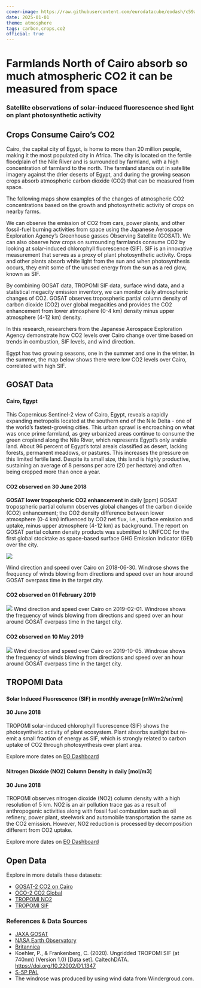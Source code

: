 ```yaml
---
cover-image: https://raw.githubusercontent.com/eurodatacube/eodash/c59adc7d580c6ced1f85a44c5bdd18bf94b3c9ee/app/public/data/story-images/3-agriculture-crops.jpg
date: 2025-01-01
theme: atmosphere
tags: carbon,crops,co2
official: true
---
```


# Farmlands North of Cairo absorb so much atmospheric CO2 it can be measured from space <!--{ as="img" mode="hero" src="https://raw.githubusercontent.com/eurodatacube/eodash/c59adc7d580c6ced1f85a44c5bdd18bf94b3c9ee/app/public/data/story-images/3-agriculture-crops.jpg" }-->
### Satellite observations of solar-induced fluorescence shed light on plant photosynthetic activity<!--{ style="font-size:1.5rem;opacity:0.7;margin-top:1rem;" }-->

## Crops Consume Cairo’s CO2

Cairo, the capital city of Egypt, is home to more than 20 million people, making it the most populated city in Africa. The city is located on the fertile floodplain of the Nile River and is surrounded by farmland, with a high concentration of farmland to the north. The farmland stands out in satellite imagery against the drier deserts of Egypt, and during the growing season crops absorb atmospheric carbon dioxide (CO2) that can be measured from space.

The following maps show examples of the changes of atmospheric CO2 concentrations based on the growth and photosynthetic activity of crops on nearby farms.

We can observe the emission of CO2 from cars, power plants, and other fossil-fuel burning activities from space using the Japanese Aerospace Exploration Agency’s Greenhouse gasses Observing Satellite (GOSAT). We can also observe how crops on surrounding farmlands consume CO2 by looking at solar-induced chlorophyll fluorescence (SIF). SIF is an innovative measurement that serves as a proxy of plant photosynthetic activity. Crops and other plants absorb white light from the sun and when photosynthesis occurs, they emit some of the unused energy from the sun as a red glow, known as SIF.

By combining GOSAT data, TROPOMI SIF data, surface wind data, and a statistical megacity emission inventory, we can monitor daily atmospheric changes of CO2. GOSAT observes tropospheric partial column density of carbon dioxide (CO2) over global megacities and provides the CO2 enhancement from lower atmosphere (0-4 km) density minus upper atmosphere (4-12 km) density.

In this research, researchers from the Japanese Aerospace Exploration Agency demonstrate how CO2 levels over Cairo change over time based on trends in combustion, SIF levels, and wind direction.

Egypt has two growing seasons, one in the summer and one in the winter. In the summer, the map below shows there were low CO2 levels over Cairo, correlated with high SIF.

## GOSAT Data <!--{ as="eox-map" mode="tour" }-->
### <!--{ layers='[{"type":"Tile","properties":{"id":"Overlay labels"},"source":{"type":"XYZ","urls":["//s2maps-tiles.eu/wmts/1.0.0/overlay_base_bright_3857/default/g/{z}/{y}/{x}.jpg"]}},{"type":"Tile","properties":{"id":"EOxCloudless 2021"},"source":{"type":"XYZ","urls":["//s2maps-tiles.eu/wmts/1.0.0/s2cloudless-2021_3857/default/g/{z}/{y}/{x}.jpg"]}}]' zoom="10.316288840107912" center=[31.091596890300035,30.153847605728885] animationOptions={duration:500}}-->
#### Cairo, Egypt
This Copernicus Sentinel-2 view of Cairo, Egypt, reveals a rapidly expanding metropolis located at the southern end of the Nile Delta - one of the world’s fastest-growing cities. This urban sprawl is encroaching on what was once prime farmland, as grey urbanized areas continue to consume the green cropland along the Nile River, which represents Egypt’s only arable land. About 96 percent of Egypt’s total areais classified as desert, lacking forests, permanent meadows, or pastures. This increases the pressure on this limited fertile land. Despite its small size, this land is highly productive, sustaining an average of 8 persons per acre (20 per hectare) and often being cropped more than once a year.
### <!--{ layers='[{"type":"Tile","properties":{"id":"Overlay labels"},"source":{"type":"XYZ","urls":["//s2maps-tiles.eu/wmts/1.0.0/overlay_base_bright_3857/default/g/{z}/{y}/{x}.jpg"]}},{"type":"Tile","properties":{"id":"N2_CO2_jaxa_gosat-2018-06-30T11:59:59Z"},"source":{"type":"TileWMS","urls":["https://gpwmap.jaxa.jp/wms"],"params":{"layers":"EODASH:XCO2-GOSAT-Cairo","styles":"","format":"image/png","time":"2018-06-30T11:59:59Z"}}},{"type":"Tile","properties":{"id":"EOxCloudless 2021"},"source":{"type":"XYZ","urls":["//s2maps-tiles.eu/wmts/1.0.0/s2cloudless-2021_3857/default/g/{z}/{y}/{x}.jpg"]}}]' zoom="10.316288840107912" center=[31.091596890300035,30.153847605728885] animationOptions={duration:500}}-->
#### CO2 observed on 30 June 2018
**GOSAT lower tropospheric CO2 enhancement** in daily [ppm] GOSAT tropospheric partial column observes global changes of the carbon dioxide (CO2) enhancement; the CO2 density difference between lower atmosphere (0-4 km) influenced by CO2 net flux, i.e., surface emission and uptake, minus upper atmosphere (4-12 km) as background. The report on GOSAT partial column density products was submitted to UNFCCC for the first global stocktake as space-based surface GHG Emission Indicator (GEI) over the city.

![](https://raw.githubusercontent.com/eurodatacube/eodash/c59adc7d580c6ced1f85a44c5bdd18bf94b3c9ee/app/public/data/story-images/Wind_Cairo_2018-06-30_rev.png)

Wind direction and speed over Cairo on 2018-06-30.
Windrose shows the frequency of winds blowing from directions and speed over an hour around GOSAT overpass time in the target city.

### <!--{ layers='[{"type":"Tile","properties":{"id":"Overlay labels"},"source":{"type":"XYZ","urls":["//s2maps-tiles.eu/wmts/1.0.0/overlay_base_bright_3857/default/g/{z}/{y}/{x}.jpg"]}},{"type":"Tile","properties":{"id":"N2_CO2_jaxa_gosat-2019-02-01T11:59:59Z"},"source":{"type":"TileWMS","urls":["https://gpwmap.jaxa.jp/wms"],"params":{"layers":"EODASH:XCO2-GOSAT-Cairo","styles":"","format":"image/png","time":"2019-02-01T11:59:59Z"}}},{"type":"Tile","properties":{"id":"EOxCloudless 2021"},"source":{"type":"XYZ","urls":["//s2maps-tiles.eu/wmts/1.0.0/s2cloudless-2021_3857/default/g/{z}/{y}/{x}.jpg"]}}]' zoom="10.316288840107912" center=[31.091596890300035,30.153847605728885] animationOptions={duration:500}}-->
#### CO2 observed on 01 February 2019
![](https://raw.githubusercontent.com/eurodatacube/eodash/c59adc7d580c6ced1f85a44c5bdd18bf94b3c9ee/app/public/data/story-images/Wind_Cairo_2019-02-01_rev.png)
Wind direction and speed over Cairo on 2019-02-01.
Windrose shows the frequency of winds blowing from directions and speed over an hour around GOSAT overpass time in the target city.
### <!--{ layers='[{"type":"Tile","properties":{"id":"Overlay labels"},"source":{"type":"XYZ","urls":["//s2maps-tiles.eu/wmts/1.0.0/overlay_base_bright_3857/default/g/{z}/{y}/{x}.jpg"]}},{"type":"Tile","properties":{"id":"N2_CO2_jaxa_gosat-2019-10-05T11:59:59Z"},"source":{"type":"TileWMS","urls":["https://gpwmap.jaxa.jp/wms"],"params":{"layers":"EODASH:XCO2-GOSAT-Cairo","styles":"","format":"image/png","time":"2019-10-05T11:59:59Z"}}},{"type":"Tile","properties":{"id":"EOxCloudless 2021"},"source":{"type":"XYZ","urls":["//s2maps-tiles.eu/wmts/1.0.0/s2cloudless-2021_3857/default/g/{z}/{y}/{x}.jpg"]}}]' zoom="10.316288840107912" center=[31.091596890300035,30.153847605728885] animationOptions={duration:500}}-->
#### CO2 observed on 10 May 2019
![](https://raw.githubusercontent.com/eurodatacube/eodash/c59adc7d580c6ced1f85a44c5bdd18bf94b3c9ee/app/public/data/story-images/Wind_Cairo_2019-10-05_rev.png)
Wind direction and speed over Cairo on 2019-10-05.
Windrose shows the frequency of winds blowing from directions and speed over an hour around GOSAT overpass time in the target city.

## TROPOMI Data <!--{ as="eox-map" mode="tour" }-->
### <!--{ layers='[{"type":"Tile","properties":{"id":"Overlay labels"},"source":{"type":"XYZ","urls":["//s2maps-tiles.eu/wmts/1.0.0/overlay_base_bright_3857/default/g/{z}/{y}/{x}.jpg"]}},{"type":"Tile","properties":{"id":"solar_induced_chlorophyll_fluorescence-2018-06-15T23:59:59Z"},"source":{"type":"TileWMS","urls":["https://gpwmap.jaxa.jp/wms"],"params":{"layers":"EODASH:SIF-TROPOMI-Cairo-Monthly","styles":"","format":"image/png","time":"2018-06-15T23:59:59Z"}}},{"type":"Tile","properties":{"id":"Terrain light"},"source":{"type":"XYZ","urls":["//s2maps-tiles.eu/wmts/1.0.0/terrain-light_3857/default/g/{z}/{y}/{x}.jpg"]}}]' zoom="9.352955506774572" center=[30.64824319798807,30.01273241483284] animationOptions={duration:500}}-->
#### Solar Induced Fluorescence (SIF) in monthly average [mW/m2/sr/nm] 

#### 30 June 2018
TROPOMI solar-induced chlorophyll fluorescence (SIF) shows the photosynthetic activity of plant ecosystem. Plant absorbs sunlight but re-emit a small fraction of energy as SIF, which is strongly related to carbon uptake of CO2 through photosynthesis over plant area.

Explore more dates on [EO Dashboard](https://www.eodashboard.org/explore?indicator=SIF&area=POLYGON%28%2841.84832763671875%2027.581815963034614,42.34326171875%2027.581815963034614,42.34326171875%2028.736837344826014,41.84832763671875%2028.736837344826014,41.84832763671875%2027.581815963034614%29%29&x=3411746.82651&y=3505186.58173&z=9.35296)

### <!--{ layers='[{"type":"Tile","properties":{"id":"Overlay labels"},"source":{"type":"XYZ","urls":["//s2maps-tiles.eu/wmts/1.0.0/overlay_base_bright_3857/default/g/{z}/{y}/{x}.jpg"]}},{"type":"Tile","properties":{"id":"N1_NO2_jaxa-2018-06-30T11:59:59Z"},"source":{"type":"TileWMS","urls":["https://gpwmap.jaxa.jp/wms"],"params":{"layers":"EODASH:NO2-TROPOMI-Cairo-Daily","styles":"","format":"image/png","time":"2018-06-30T11:59:59Z"}}},{"type":"Tile","properties":{"id":"Terrain light"},"source":{"type":"XYZ","urls":["//s2maps-tiles.eu/wmts/1.0.0/terrain-light_3857/default/g/{z}/{y}/{x}.jpg"]}}]' zoom="9.352955506774572" center=[30.64824319798807,30.01273241483284] animationOptions={duration:500}}-->
#### Nitrogen Dioxide (NO2) Column Density in daily [mol/m3] 
#### 30 June 2018
TROPOMI observes nitrogen dioxide (NO2) column density with a high resolution of 5 km. NO2 is an air pollution trace gas as a result of anthropogenic activities along with fossil fuel combustion such as oil refinery, power plant, steelwork and automobile transportation the same as the CO2 emission. However, NO2 reduction is processed by decomposition different from CO2 uptake.

Explore more dates on [EO Dashboard](https://www.eodashboard.org/explore?indicator=N1_NO2_jaxa&area=POLYGON%28%2841.84832763671875%2027.581815963034614,42.34326171875%2027.581815963034614,42.34326171875%2028.736837344826014,41.84832763671875%2028.736837344826014,41.84832763671875%2027.581815963034614%29%29&x=3411746.82651&y=3505186.58173&z=9.35296)

## Open Data
Explore in more details these datasets:

- [GOSAT-2 CO2 on Cairo](https://www.eodashboard.org/explore?indicator=N2_CO2_jaxa_gosat)
- [OCO-2 CO2 Global](https://www.eodashboard.org/explore?indicator=N2_CO2_mean)
- [TROPOMI NO2](https://www.eodashboard.org/explore?indicator=N1_NO2)
- [TROPOMI SIF](https://www.eodashboard.org/explore?indicator=SIF)


### References & Data Sources
	
* [JAXA GOSAT](https://www.eorc.jaxa.jp/GOSAT/GPCG/index_GOSAT.html)
* [NASA Earth Observatory](https://earthobservatory.nasa.gov/features/Lights2/lights_soil5.php)
* [Britannica](https://www.britannica.com/place/Egypt/Agriculture-and-fishing)
* Koehler, P., & Frankenberg, C. (2020). Ungridded TROPOMI SIF (at 740nm) (Version 1.0) [Data set]. CaltechDATA. <https://doi.org/10.22002/D1.1347>
* [S-5P PAL](https://data-portal.s5p-pal.com/products/no2.html)
* The windrose was produced by using wind data from Windergroud.com.
	
	

